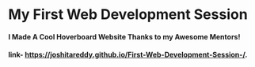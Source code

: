 # My First Web Development Session
#### I Made A Cool Hoverboard Website Thanks to my Awesome Mentors!
#### link- https://joshitareddy.github.io/First-Web-Development-Session-/.
